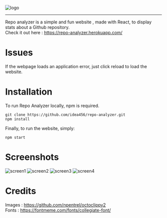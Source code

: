 ![logo](https://user-images.githubusercontent.com/25546711/74009172-3d9f9c00-49b5-11ea-8bb6-350e63811a25.png)

---

Repo analyzer is a simple and fun website , made with React, to display stats about a Github repository. \
Check it out here : https://repo-analyzer.herokuapp.com/

# Issues
If the webpage loads an application error, just click reload to load the website.

# Installation

To run Repo Analyzer locally, npm is required.

```
git clone https://github.com/idea456/repo-analyzer.git
npm install
```

Finally, to run the website, simply:

```
npm start
```

# Screenshots

![screen1](https://user-images.githubusercontent.com/25546711/74047558-27b8c800-4a03-11ea-8abe-1a3f3ac45e61.png)
![screen2](https://user-images.githubusercontent.com/25546711/74047565-29828b80-4a03-11ea-9393-0d7e0b25b430.png)
![screen3](https://user-images.githubusercontent.com/25546711/74047571-2b4c4f00-4a03-11ea-87f8-6234cd576d5a.png)
![screen4](https://user-images.githubusercontent.com/25546711/74047575-2d161280-4a03-11ea-9303-81fde74e4cb8.png)

# Credits

Images : https://github.com/npentrel/octoclippy2 \
Fonts : https://fontmeme.com/fonts/collegiate-font/
